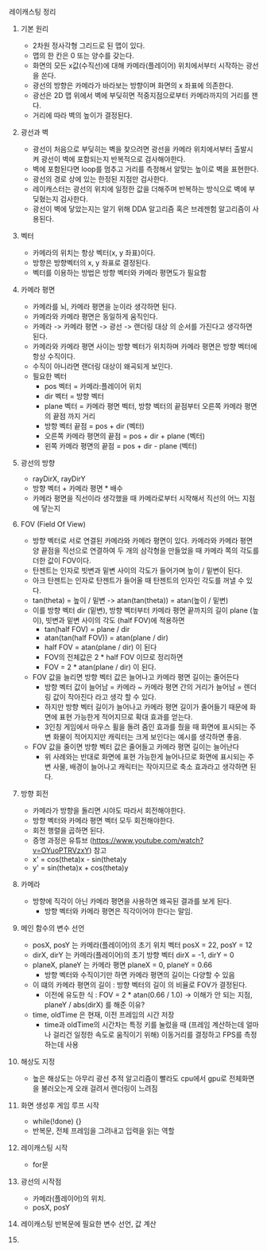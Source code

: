 레이캐스팅 정리

1. 기본 원리
	- 2차원 정사각형 그리드로 된 맵이 있다.
	- 맵의 한 칸은 0 또는 양수를 갖는다.
	- 화면의 모든 x값(수직선)에 대해 카메라(플레이어) 위치에서부터 시작하는 광선을 쏜다.
	- 광선의 방향은 카메라가 바라보는 방향이며 화면의 x 좌표에 의존한다.
	- 광선은 2D 맵 위에서 벽에 부딪히면 적중지점으로부터 카메라까지의 거리를 잰다.
	- 거리에 따라 벽의 높이가 결정된다.

2. 광선과 벽
	- 광선이 처음으로 부딪히는 벽을 찾으려면 광선을 카메라 위치에서부터 출발시켜 광선이 벽에 포함되는지 반복적으로 검사해야한다.
	- 벽에 포함된다면 loop를 멈추고 거리를 측정해서 알맞는 높이로 벽을 표현한다.
	- 광선의 경로 상에 있는 한정된 지점만 검사한다.
	- 레이캐스터는 광선의 위치에 일정한 값을 더해주며 반복하는 방식으로 벽에 부딪혔는지 검사한다.
	- 광선이 벽에 닿았는지는 알기 위해 DDA 알고리즘 혹은 브레젠험 알고리즘이 사용된다.

3. 벡터
	- 카메라의 위치는 항상 벡터(x, y 좌표)이다.
	- 방향은 방향벡터의 x, y 좌표로 결정된다.
	- 벡터를 이용하는 방법은 방향 벡터와 카메라 평면도가 필요함

4. 카메라 평면
	- 카메라를 뇌, 카메라 평면을 눈이라 생각하면 된다.
	- 카메라와 카메라 평면은 동일하게 움직인다.
	- 카메라 -> 카메라 평면 -> 광선 -> 랜더링 대상 의 순서를 가진다고 생각하면 된다.
	- 카메라와 카메라 평면 사이는 방향 벡터가 위치하며 카메라 평면은 방향 벡터에 항상 수직이다.
	- 수직이 아니라면 랜더링 대상이 왜곡되게 보인다.
	- 필요한 벡터
		- pos 벡터 = 카메라:플레이어 위치
		- dir 벡터 = 방향 벡터
		- plane 벡터 = 카메라 평면 벡터, 방향 벡터의 끝점부터 오른쪽 카메라 평면의 끝점 까지 거리
		- 방향 벡터 끝점 = pos + dir (벡터)
		- 오른쪽 카메라 평면의 끝점 = pos + dir + plane (벡터)
		- 왼쪽 카메라 평면의 끝점 = pos + dir - plane (벡터)

5. 광선의 방향
	- rayDirX, rayDirY
	- 방향 벡터 + 카메라 평면 * 배수
	- 카메라 평면을 직선이라 생각했을 때 카메라로부터 시작해서 직선의 어느 지점에 닿는지

6. FOV (Field Of View)
	- 방향 벡터로 서로 연결된 카메라와 카메라 평면이 있다. 카메라와 카메라 평면 양 끝점을 직선으로 연결하여 두 개의 삼각형을 만들었을 때 카메라 쪽의 각도를 더한 값이 FOV이다.
	- 탄젠트는 인자로 빗변과 밑변 사이의 각도가 들어가며 높이 / 밑변이 된다.
	- 아크 탄젠트는 인자로 탄젠트가 들어올 때 탄젠트의 인자인 각도를 꺼낼 수 있다.
	- tan(theta) = 높이 / 밑변 -> atan(tan(theta)) = atan(높이 / 밑변)
	- 이를 방향 벡터 dir (밑변), 방향 벡터부터 카메라 평면 끝까지의 길이 plane (높이), 빗변과 밑변 사이의 각도 (half FOV)에 적용하면
		- tan(half FOV) = plane / dir
		- atan(tan(half FOV)) = atan(plane / dir)
		- half FOV = atan(plane / dir) 이 된다
		- FOV의 전체값은 2 * half FOV 이므로 정리하면
		- FOV = 2 * atan(plane / dir) 이 된다.
	- FOV 값을 늘리면 방향 벡터 값은 늘어나고 카메라 평면 길이는 줄어든다
		- 방향 벡터 값이 늘어남 = 카메라 ~ 카메라 평면 간의 거리가 늘어남 = 렌더링 값이 작아진다 라고 생각 할 수 있다.
		- 하지만 방향 벡터 길이가 늘어나고 카메라 평면 길이가 줄어들기 때문에 화면에 표현 가능한게 적어지므로 확대 효과를 얻는다.
		- 3인칭 게임에서 마우스 휠을 돌려 줌인 효과를 줬을 때 화면에 표시되는 주변 화물이 적어지지만 캐릭터는 크게 보인다는 예시를 생각하면 좋음.
	- FOV 값을 줄이면 방향 벡터 값은 줄어들고 카메라 평면 길이는 늘어난다
		- 위 사례와는 반대로 화면에 표현 가능한게 늘어나므로 화면에 표시되는 주변 사물, 배경이 늘어나고 캐릭터는 작아지므로 축소 효과라고 생각하면 된다.

7. 방향 회전
	- 카메라가 방향을 돌리면 시야도 따라서 회전해야한다.
	- 방향 벡터와 카메라 평면 벡터 모두 회전해야한다.
	- 회전 행렬을 곱하면 된다.
	- 증명 과정은 유튜브 (https://www.youtube.com/watch?v=OYuoPTRVzxY) 참고
	- x' = cos(theta)x - sin(theta)y
	- y' = sin(theta)x + cos(theta)y

8. 카메라
	- 방향에 직각이 아닌 카메라 평면을 사용하면 왜곡된 결과를 보게 된다.
		- 방향 벡터와 카메라 평면은 직각이어야 한다는 말임.

9. 메인 함수의 변수 선언
	- posX, posY 는 카메라(플레이어)의 초기 위치 벡터 posX = 22, posY = 12
	- dirX, dirY 는 카메라(플레이어)의 초기 방향 벡터 dirX = -1, dirY = 0
	- planeX, planeY 는 카메라 평면 planeX = 0, planeY = 0.66
		- 방향 벡터와 수직이기만 하면 카메라 평면의 길이는 다양할 수 있음
	- 이 떄의 카메라 평면의 길이 : 방향 벡터의 길이 의 비율로 FOV가 결정된다.
		- 이전에 유도한 식 : FOV = 2 * atan(0.66 / 1.0) -> 이해가 안 되는 지점, planeY / abs(dirX) 를 해준 이유?
	- time, oldTime 은 현재, 이전 프레임의 시간 저장
		- time과 oldTime의 시간차는 특정 키를 눌렀을 때 (프레임 계산하는데 얼마나 걸리건 일정한 속도로 움직이기 위해) 이동거리를 결정하고 FPS를 측정하는데 사용

10. 해상도 지정
	- 높은 해상도는 아무리 광선 추적 알고리즘이 빨라도 cpu에서 gpu로 전체화면을 불러오는게 오래 걸려서 렌더링이 느려짐

11. 화면 생성후 게임 루프 시작
	- while(!done) {}
	- 반복문, 전체 프레임을 그려내고 입력을 읽는 역할

12. 레이캐스팅 시작
	- for문

13. 광선의 시작점
	- 카메라(플레이어)의 위치.
	- posX, posY

14. 레이캐스팅 반복문에 필요한 변수 선언, 값 계산

15. 
